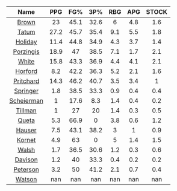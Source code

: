 |                                     Name                                     |  PPG  |  FG%  |  3P%  |  RBG  |  APG  |  STOCK  |
|:----------------------------------------------------------------------------:|:-----:|:-----:|:-----:|:-----:|:-----:|:-------:|
|      [Brown](https://www.espn.com/nba/player/_/id/3917376/jaylen-brown)      |  23   | 45.1  | 32.6  |   6   |  4.8  |   1.6   |
|      [Tatum](https://www.espn.com/nba/player/_/id/4065648/jayson-tatum)      | 27.2  | 45.7  | 35.4  |  9.1  |  5.5  |   1.8   |
|      [Holiday](https://www.espn.com/nba/player/_/id/3995/jrue-holiday)       | 11.4  | 44.8  | 34.9  |  4.3  |  3.7  |   1.4   |
| [Porzingis](https://www.espn.com/nba/player/_/id/3102531/kristaps-porzingis) | 18.9  |  47   | 38.5  |  7.1  |  1.7  |   2.1   |
|     [White](https://www.espn.com/nba/player/_/id/3078576/derrick-white)      | 15.8  | 43.3  | 36.9  |  4.4  |  4.1  |   2.1   |
|       [Horford](https://www.espn.com/nba/player/_/id/3213/al-horford)        |  8.2  | 42.2  | 36.3  |  5.2  |  2.1  |   1.6   |
|  [Pritchard](https://www.espn.com/nba/player/_/id/4066354/payton-pritchard)  | 14.3  | 46.2  | 40.7  |  3.5  |  3.4  |    1    |
|   [Springer](https://www.espn.com/nba/player/_/id/4432164/jaden-springer)    |  1.8  | 38.5  | 33.3  |  0.9  |  0.4  |   0.4   |
| [Scheierman](https://www.espn.com/nba/player/_/id/4593841/baylor-scheierman) |   1   | 17.6  |  8.3  |  1.4  |  0.4  |   0.2   |
|    [Tillman](https://www.espn.com/nba/player/_/id/4277964/xavier-tillman)    |   1   |  27   |  20   |  1.4  |  0.3  |   0.5   |
|     [Queta](https://www.espn.com/nba/player/_/id/4397424/neemias-queta)      |  5.3  | 66.9  |   0   |  3.8  |  0.6  |   1.2   |
|      [Hauser](https://www.espn.com/nba/player/_/id/4065804/sam-hauser)       |  7.5  | 43.1  | 38.2  |   3   |   1   |   0.9   |
|      [Kornet](https://www.espn.com/nba/player/_/id/3064560/luke-kornet)      |  4.9  |  63   |   0   |   5   |  1.4  |   1.5   |
|      [Walsh](https://www.espn.com/nba/player/_/id/4683689/jordan-walsh)      |  1.7  | 36.5  | 30.6  |  1.2  |  0.3  |   0.6   |
|      [Davison](https://www.espn.com/nba/player/_/id/4576085/jd-davison)      |  1.2  |  40   | 33.3  |  0.4  |  0.2  |   0.2   |
|    [Peterson](https://www.espn.com/nba/player/_/id/4397689/drew-peterson)    |  3.2  |  50   | 41.2  |  2.1  |  0.7  |   0.4   |
|     [Watson](https://www.espn.com/nba/player/_/id/4431705/anton-watson)      |  nan  |  nan  |  nan  |  nan  |  nan  |   nan   |
